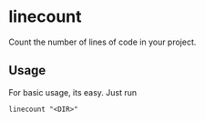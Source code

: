 # linecount
Count the number of lines of code in your project.

## Usage
For basic usage, its easy. Just run

```
linecount "<DIR>"
```